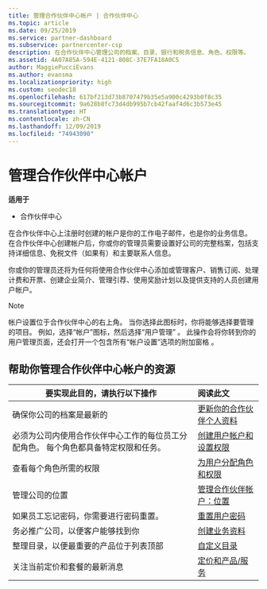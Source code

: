 ```yaml
---
title: 管理合作伙伴中心帐户 | 合作伙伴中心
ms.topic: article
ms.date: 09/25/2019
ms.service: partner-dashboard
ms.subservice: partnercenter-csp
description: 在合作伙伴中心管理公司的档案、目录、银行和税务信息、角色、权限等。
ms.assetid: 4A07A85A-594E-4121-808C-37E7FA18A0C5
author: MaggiePucciEvans
ms.author: evansma
ms.localizationpriority: high
ms.custom: seodec18
ms.openlocfilehash: 617bf213d73b8707479b35e5a900c4293b0f8c35
ms.sourcegitcommit: 9a628b8fc73d4db995b7cb42faaf4d6c3b573e45
ms.translationtype: HT
ms.contentlocale: zh-CN
ms.lasthandoff: 12/09/2019
ms.locfileid: "74943090"
---
```

# <a name="manage-your-partner-center-account"></a>管理合作伙伴中心帐户

**适用于**

-  合作伙伴中心

在合作伙伴中心上注册时创建的帐户是你的工作电子邮件，也是你的业务信息。 在合作伙伴中心创建帐户后，你或你的管理员需要设置好公司的完整档案，包括支持详细信息、免税文件（如果有）和主要联系人信息。 

你或你的管理员还将为任何将使用合作伙伴中心添加或管理客户、销售订阅、处理计费和开票、创建企业简介、管理引荐、使用奖励计划以及提供支持的人员创建用户帐户。

>[!NOTE]
>帐户设置位于合作伙伴中心的右上角。 当你选择此图标时，你将能够选择要管理的项目。 例如，选择“帐户”图标，然后选择“用户管理”   。 此操作会将你转到你的用户管理页面，还会打开一个包含所有“帐户设置”选项的附加窗格  。


## <a name="resources-to-help-you-manage-your-partner-center-account"></a>帮助你管理合作伙伴中心帐户的资源

|**要实现此目的，请执行以下操作**   |**阅读此文**   |
|-----------------------|:-----------------------|
|确保你公司的档案是最新的   |[更新你的合作伙伴个人资料](update-your-partner-profile.md)|
|必须为公司内使用合作伙伴中心工作的每位员工分配角色。 每个角色都具备特定权限和任务。|[创建用户帐户和设置权限](create-user-accounts-and-set-permissions.md)|
|查看每个角色所需的权限|[为用户分配角色和权限](permissions-overview.md)
|管理公司的位置|[管理合作伙伴帐户：位置](manage-locations.md)
|如果员工忘记密码，你需要进行密码重置。  |[重置用户密码](reset-a-user-password.md)|
|务必推广公司，以便客户能够找到你   |[创建业务资料](create-a-marketing-profile.md)|
|整理目录，以便最重要的产品位于列表顶部   |[自定义目录](customize-the-catalog.md)|
|关注当前定价和套餐的最新消息   |[定价和产品/服务](pricing-and-offers.md)|













 

 



